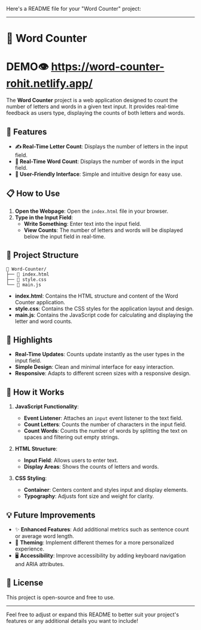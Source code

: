 Here's a README file for your "Word Counter" project:

---

# 📜 Word Counter
# DEMO👁️ https://word-counter-rohit.netlify.app/

The **Word Counter** project is a web application designed to count the number of letters and words in a given text input. It provides real-time feedback as users type, displaying the counts of both letters and words.

## 🚀 Features

- **✍️ Real-Time Letter Count**: Displays the number of letters in the input field.
- **🔢 Real-Time Word Count**: Displays the number of words in the input field.
- **📏 User-Friendly Interface**: Simple and intuitive design for easy use.

## 📋 How to Use

1. **Open the Webpage**: Open the `index.html` file in your browser.
2. **Type in the Input Field**:
   - **Write Something**: Enter text into the input field.
   - **View Counts**: The number of letters and words will be displayed below the input field in real-time.

## 📂 Project Structure

```
📁 Word-Counter/
├── 📄 index.html
├── 📄 style.css
└── 📄 main.js
```

- **index.html**: Contains the HTML structure and content of the Word Counter application.
- **style.css**: Contains the CSS styles for the application layout and design.
- **main.js**: Contains the JavaScript code for calculating and displaying the letter and word counts.

## 🌟 Highlights

- **Real-Time Updates**: Counts update instantly as the user types in the input field.
- **Simple Design**: Clean and minimal interface for easy interaction.
- **Responsive**: Adapts to different screen sizes with a responsive design.

## 🤖 How it Works

1. **JavaScript Functionality**:
   - **Event Listener**: Attaches an `input` event listener to the text field.
   - **Count Letters**: Counts the number of characters in the input field.
   - **Count Words**: Counts the number of words by splitting the text on spaces and filtering out empty strings.

2. **HTML Structure**:
   - **Input Field**: Allows users to enter text.
   - **Display Areas**: Shows the counts of letters and words.

3. **CSS Styling**:
   - **Container**: Centers content and styles input and display elements.
   - **Typography**: Adjusts font size and weight for clarity.

## 💡 Future Improvements

- ✨ **Enhanced Features**: Add additional metrics such as sentence count or average word length.
- 🌈 **Theming**: Implement different themes for a more personalized experience.
- 🖥️ **Accessibility**: Improve accessibility by adding keyboard navigation and ARIA attributes.

## 📝 License

This project is open-source and free to use.

---

Feel free to adjust or expand this README to better suit your project's features or any additional details you want to include!

